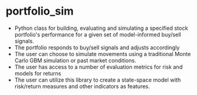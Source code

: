 # portfolio_sim
- Python class for building, evaluating and simulating a specified stock portfolio's performance for a given set of model-informed buy/sell signals.
- The portfolio responds to buy/sell signals and adjusts accordingly 
- The user can choose to simulate movements using a traditional Monte Carlo GBM simulation or past market conditions.
- The user has access to a number of evaluation metrics for risk and models for returns
- The user can utilize this library to create a state-space model with risk/return measures and other indicators as features.
